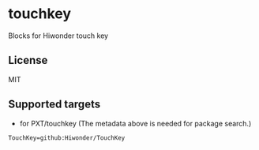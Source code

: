 # touchkey
 Blocks for Hiwonder touch key
## License

MIT

## Supported targets

* for PXT/touchkey
(The metadata above is needed for package search.)

```package
TouchKey=github:Hiwonder/TouchKey
```